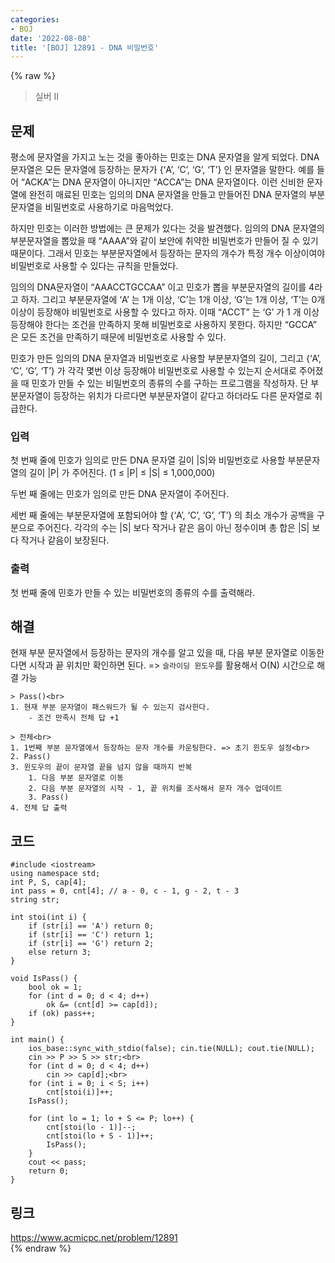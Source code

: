 ```yaml
---
categories:
- BOJ
date: '2022-08-08'
title: '[BOJ] 12891 - DNA 비밀번호'
---
```


{% raw %}
> 실버 II<br>

## 문제
평소에 문자열을 가지고 노는 것을 좋아하는 민호는 DNA 문자열을 알게 되었다. DNA 문자열은 모든 문자열에 등장하는 문자가 {‘A’, ‘C’, ‘G’, ‘T’} 인 문자열을 말한다. 예를 들어 “ACKA”는 DNA 문자열이 아니지만 “ACCA”는 DNA 문자열이다. 이런 신비한 문자열에 완전히 매료된 민호는 임의의 DNA 문자열을 만들고 만들어진 DNA 문자열의 부분문자열을 비밀번호로 사용하기로 마음먹었다.

하지만 민호는 이러한 방법에는 큰 문제가 있다는 것을 발견했다. 임의의 DNA 문자열의 부분문자열을 뽑았을 때 “AAAA”와 같이 보안에 취약한 비밀번호가 만들어 질 수 있기 때문이다. 그래서 민호는 부분문자열에서 등장하는 문자의 개수가 특정 개수 이상이여야 비밀번호로 사용할 수 있다는 규칙을 만들었다.

임의의 DNA문자열이 “AAACCTGCCAA” 이고 민호가 뽑을 부분문자열의 길이를 4라고 하자. 그리고 부분문자열에 ‘A’ 는 1개 이상, ‘C’는 1개 이상, ‘G’는 1개 이상, ‘T’는 0개 이상이 등장해야 비밀번호로 사용할 수 있다고 하자. 이때 “ACCT” 는 ‘G’ 가 1 개 이상 등장해야 한다는 조건을 만족하지 못해 비밀번호로 사용하지 못한다. 하지만 “GCCA” 은 모든 조건을 만족하기 때문에 비밀번호로 사용할 수 있다.

민호가 만든 임의의 DNA 문자열과 비밀번호로 사용할 부분분자열의 길이, 그리고 {‘A’, ‘C’, ‘G’, ‘T’} 가 각각 몇번 이상 등장해야 비밀번호로 사용할 수 있는지 순서대로 주어졌을 때 민호가 만들 수 있는 비밀번호의 종류의 수를 구하는 프로그램을 작성하자. 단 부분문자열이 등장하는 위치가 다르다면 부분문자열이 같다고 하더라도 다른 문자열로 취급한다.

### 입력
첫 번째 줄에 민호가 임의로 만든 DNA 문자열 길이 |S|와 비밀번호로 사용할 부분문자열의 길이 |P| 가 주어진다. (1 ≤ |P| ≤ |S| ≤ 1,000,000)

두번 째 줄에는 민호가 임의로 만든 DNA 문자열이 주어진다.

세번 째 줄에는 부분문자열에 포함되어야 할 {‘A’, ‘C’, ‘G’, ‘T’} 의 최소 개수가 공백을 구분으로 주어진다. 각각의 수는 |S| 보다 작거나 같은 음이 아닌 정수이며 총 합은 |S| 보다 작거나 같음이 보장된다.

### 출력
첫 번째 줄에 민호가 만들 수 있는 비밀번호의 종류의 수를 출력해라.

## 해결
현재 부분 문자열에서 등장하는 문자의 개수를 알고 있을 때, 다음 부분 문자열로 이동한다면 시작과 끝 위치만 확인하면 된다. => `슬라이딩 윈도우`를 활용해서 O(N) 시간으로 해결 가능<br>

```
> Pass()<br>
1. 현재 부분 문자열이 패스워드가 될 수 있는지 검사한다.
	- 조건 만족시 전체 답 +1

> 전체<br>
1. 1번째 부분 문자열에서 등장하는 문자 개수를 카운팅한다. => 초기 윈도우 설정<br>
2. Pass()
3. 윈도우의 끝이 문자열 끝을 넘지 않을 때까지 반복
	1. 다음 부분 문자열로 이동
	2. 다음 부분 문자열의 시작 - 1, 끝 위치를 조사해서 문자 개수 업데이트
	3. Pass()
4. 전체 답 출력
```

## 코드
```
#include <iostream>
using namespace std;
int P, S, cap[4];
int pass = 0, cnt[4]; // a - 0, c - 1, g - 2, t - 3
string str;

int stoi(int i) {
	if (str[i] == 'A') return 0;
	if (str[i] == 'C') return 1;
	if (str[i] == 'G') return 2;
	else return 3;
}

void IsPass() {
	bool ok = 1;
	for (int d = 0; d < 4; d++)
		ok &= (cnt[d] >= cap[d]);
	if (ok) pass++;
}

int main() {
	ios_base::sync_with_stdio(false); cin.tie(NULL); cout.tie(NULL);
	cin >> P >> S >> str;<br>
	for (int d = 0; d < 4; d++)
		cin >> cap[d];<br>
	for (int i = 0; i < S; i++)
		cnt[stoi(i)]++;
	IsPass();

	for (int lo = 1; lo + S <= P; lo++) {
		cnt[stoi(lo - 1)]--;
		cnt[stoi(lo + S - 1)]++;
		IsPass();
	}
	cout << pass;
	return 0;
}
```

## 링크
https://www.acmicpc.net/problem/12891<br>
{% endraw %}